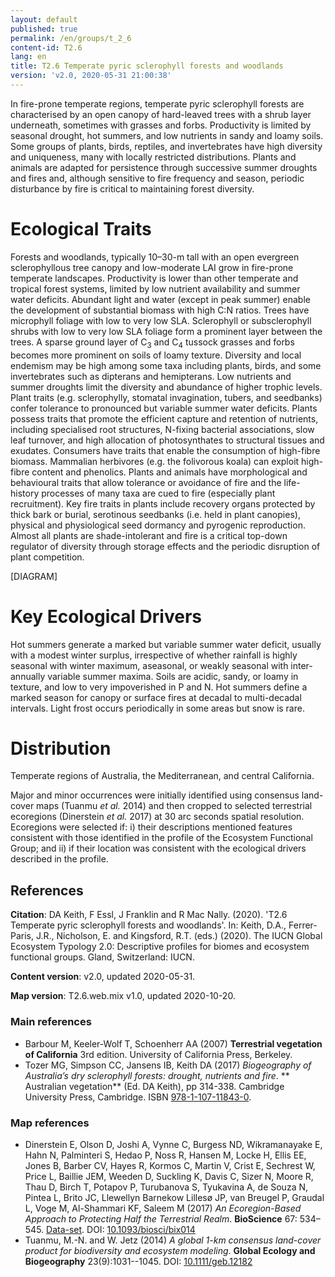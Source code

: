 ```yaml
---
layout: default
published: true
permalink: /en/groups/t_2_6
content-id: T2.6
lang: en
title: T2.6 Temperate pyric sclerophyll forests and woodlands
version: 'v2.0, 2020-05-31 21:00:38'
---
```


In fire-prone temperate regions, temperate pyric sclerophyll forests are characterised by an open canopy of hard-leaved trees with a shrub layer underneath, sometimes with grasses and forbs. Productivity is limited by seasonal drought, hot summers, and low nutrients in sandy and loamy soils. Some groups of plants, birds, reptiles, and invertebrates have high diversity and uniqueness, many with locally restricted distributions. Plants and animals are adapted for persistence through successive summer droughts and fires and, although sensitive to fire frequency and season, periodic disturbance by fire is critical to maintaining forest diversity.

# Ecological Traits
 
Forests and woodlands, typically 10–30-m tall with an open evergreen sclerophyllous tree canopy and low-moderate LAI grow in fire-prone temperate landscapes. Productivity is lower than other temperate and tropical forest systems, limited by low nutrient availability and summer water deficits. Abundant light and water (except in peak summer) enable the development of substantial biomass with high C:N ratios. Trees have microphyll foliage with low to very low SLA. Sclerophyll or subsclerophyll shrubs with low to very low SLA foliage form a prominent layer between the trees. A sparse ground layer of C<sub>3</sub> and C<sub>4</sub> tussock grasses and forbs becomes more prominent on soils of loamy texture. Diversity and local endemism may be high among some taxa including plants, birds, and some invertebrates such as dipterans and hemipterans. Low nutrients and summer droughts limit the diversity and abundance of higher trophic levels. Plant traits (e.g. sclerophylly, stomatal invagination, tubers, and seedbanks) confer tolerance to pronounced but variable summer water deficits. Plants possess traits that promote the efficient capture and retention of nutrients, including specialised root structures, N-fixing bacterial associations, slow leaf turnover, and high allocation of photosynthates to structural tissues and exudates. Consumers have traits that enable the consumption of high-fibre biomass. Mammalian herbivores (e.g. the folivorous koala) can exploit high-fibre content and phenolics. Plants and animals have morphological and behavioural traits that allow tolerance or avoidance of fire and the life-history processes of many taxa are cued to fire (especially plant recruitment). Key fire traits in plants include recovery organs protected by thick bark or burial, serotinous seedbanks (i.e. held in plant canopies), physical and physiological seed dormancy and pyrogenic reproduction. Almost all plants are shade-intolerant and fire is a critical top-down regulator of diversity through storage effects and the periodic disruption of plant competition.

[DIAGRAM]

# Key Ecological Drivers
 
Hot summers generate a marked but variable summer water deficit, usually with a modest winter surplus, irrespective of whether rainfall is highly seasonal with winter maximum, aseasonal, or weakly seasonal with inter-annually variable summer maxima. Soils are acidic, sandy, or loamy in texture, and low to very impoverished in P and N. Hot summers define a marked season for canopy or surface fires at decadal to multi-decadal intervals. Light frost occurs periodically in some areas but snow is rare.
 
# Distribution
 
Temperate regions of Australia, the Mediterranean, and central California.

Major and minor occurrences were initially identified using consensus land-cover maps (Tuanmu _et al._ 2014) and then cropped to selected terrestrial ecoregions (Dinerstein _et al._ 2017) at 30 arc seconds spatial resolution. Ecoregions were selected if: i) their descriptions mentioned features consistent with those identified in the profile of the Ecosystem Functional Group; and ii) if their location was consistent with the ecological drivers described in the profile.

## References

**Citation**: DA Keith, F Essl, J Franklin and R Mac Nally. (2020). 'T2.6 Temperate pyric sclerophyll forests and woodlands'. In: Keith, D.A., Ferrer-Paris, J.R., Nicholson, E. and Kingsford, R.T. (eds.) (2020). The IUCN Global Ecosystem Typology 2.0: Descriptive profiles for biomes and ecosystem functional groups. Gland, Switzerland: IUCN.

**Content version**: v2.0, updated 2020-05-31.

**Map version**: T2.6.web.mix v1.0, updated 2020-10-20.

### Main references
* Barbour M, Keeler-Wolf  T, Schoenherr AA  (2007) **Terrestrial vegetation of California** 3rd edition. University of California Press, Berkeley.
* Tozer MG, Simpson CC, Jansens IB, Keith DA  (2017) *Biogeography of Australia’s dry sclerophyll forests: drought, nutrients and fire*. ** Australian vegetation** (Ed. DA Keith), pp 314-338. Cambridge University Press, Cambridge. ISBN [978-1-107-11843-0](http://www.cambridge.org/9781107118430).

### Map references
* Dinerstein E, Olson D, Joshi A, Vynne C, Burgess ND, Wikramanayake E, Hahn N, Palminteri S, Hedao P, Noss R, Hansen M, Locke H, Ellis EE, Jones B, Barber CV, Hayes R, Kormos C, Martin V, Crist E, Sechrest W, Price L, Baillie JEM, Weeden D, Suckling K, Davis C, Sizer N, Moore R, Thau D, Birch T, Potapov P, Turubanova S, Tyukavina A, de Souza N, Pintea L, Brito JC, Llewellyn Barnekow Lillesø JP, van Breugel P, Graudal L, Voge M, Al-Shammari KF, Saleem M  (2017) *An Ecoregion-Based Approach to Protecting Half the Terrestrial Realm*. **BioScience** 67: 534–545. [Data-set](https://ecoregions2017.appspot.com/). DOI: [10.1093/biosci/bix014](http://doi.org/10.1093/biosci/bix014)
* Tuanmu, M.-N. and W. Jetz (2014) *A global 1-km consensus land-cover product for biodiversity and ecosystem modeling*. **Global Ecology and Biogeography** 23(9):1031--1045. DOI: [10.1111/geb.12182](http://doi.org/10.1111/geb.12182)
